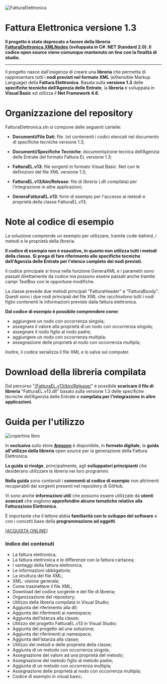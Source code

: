 ![FatturaElettronica](https://etabetaweb.files.wordpress.com/2018/11/fattura-elettronica.jpg)

# Fattura Elettronica versione 1.3
**Il progetto è stato deprecato a favore della libreria [FatturaElettronica.XMLNodes](https://github.com/EtabetaWeb/FatturaElettronica) (sviluppata in C# .NET Standard 2.0). Il codice open source viene comunque mantenuto on line con la finalità di studio.**

------

Il progetto nasce dall'esigenza di creare una **libreria** che permetta di rappresentare tutti i **nodi previsti nel formato XML** (eXtensible Markup Language) della **Fattura Elettronica**. Basata sulla **versione 1.3** delle **specifiche tecniche dell’Agenzia delle Entrate**, la **libreria** è sviluppata in **Visual Basic** ed utilizza il **Net Framework 4.6**. 



# Organizzazione del repository

FatturaElettronica.sln si compone delle seguenti cartelle:

* **Documenti/File Dati**: file .txt contenenti i codici elencati nel documento di specifiche tecniche versione 1.3;

* **Documenti/Specifiche Tecniche**: documentazione tecnica dell’Agenzia delle Entrate del formato Fattura EL versione 1.3;

* **FatturaEL.v13**: file sorgenti in formato Visual Basic .Net con le definizioni del file XML versione 1.3;

* **FatturaEL.v13/bin/Release**: file di libreria (.dll compilata) per l'integrazione in altre applicazioni;

* **GeneraFatturaEL.v13**: form di esempio per l'accesso ai metodi e proprietà della classe FatturaEL.v13;

  

# Note al codice di esempio

La soluzione comprende un esempio per utilizzare, tramite code-behind, i metodi e le proprietà della libreria.

**Il codice di esempio non è esaustivo, in quanto non utilizza tutti i metodi della classe. Si prega di fare riferimento alle specifiche tecniche dell'Agenzia delle Entrate per l'elenco completo dei nodi previsti**.

Il codice principale si trova nella funzione GeneraXML e i parametri sono passati direttamente da codice ma possono essere passati anche tramite campi TextBox con le opportune modifiche.

La classe prevede due metodi principali "FatturaHeader" e "FatturaBoody". Questi sono i due nodi principali del file XML che racchiudono tutti i nodi figlio contenenti le informazioni previste dalla fattura elettronica.

**Dal codice di esempio è possibile comprendere come**:

- aggiungere un nodo con occorrenza singola;
- assegnare il valore alla proprietà di un nodo con occorrenza singola;
- assegnare il nodo figlio al nodo padre;
- aggiungere un nodo con occorrenza multipla;
- assegnazione delle proprietà al nodo con occorrenza multipla;

Inoltre, il codice serializza il file XML e lo salva sul computer.



# Download della libreria compilata
Dal percorso "[/FatturaEL.v13/bin/Release/](https://github.com/EtabetaWeb/FatturaElettronica.v13/tree/master/FatturaEL.v13/bin/Release)" è possibile **scaricare il file di libreria** "FatturaEL.v13.dll" basato sulla versione 1.3 delle specifiche tecniche dell’Agenzia delle Entrate e **compilata per l'integrazione in altre applicazioni**.




# Guida per l'utilizzo

![copertina libro](https://etabetaweb.files.wordpress.com/2022/09/cover-libro-fatturael-v13-ed-2.jpg?w=640)

In **esclusiva** sullo store [**Amazon**](https://amzn.to/3Sb92ZG) è disponibile, in **formato digitale**, la **guida all'utilizzo della libreria** open source per la generazione della Fattura Elettronica.

**La guida si rivolge**, principalmente, agli **sviluppatori principianti** che desiderano utilizzare la libreria nei loro programmi. 

**Nella guida** sono contenuti i **commenti al codice di esempio** non altrimenti recuperabili dai sorgenti presenti nel repository di GitHub.

Vi sono anche **informazioni utili** che possono essere utilizzate da **utenti avanzati** che vogliono **approfondire alcune tematiche relative alla Fatturazione Elettronica**.

È importante che il lettore abbia **familiarità con lo sviluppo del software** e con i concetti base della **programmazione ad oggetti**.



[[ACQUISTA ONLINE](https://amzn.to/3Sb92ZG)]



### Indice dei contenuti

- La fattura elettronica;
- La fattura elettronica e le differenze con la fattura cartacea;
- I vantaggi della fattura elettronica;
- Le informazioni obbligatorie;
- La struttura del file XML;
- XML: visione generale;
- Come trasmettere il file XML;
- Download del codice sorgente e del file di libreria;
- Organizzazione del repository;
- Utilizzo della libreria compilata in Visual Studio;
- Aggiunta del riferimento alla dll;
- Aggiunta dei riferimenti ai namespace;
- Aggiunta dell’istanza alla classe;
- Utilizzo del progetto FatturaEL.v13 in Visual Studio;
- Aggiunta del progetto ad una soluzione;
- Aggiunta dei riferimenti ai namespace;
- Aggiunta dell’istanza alla classe;
- Utilizzo dei metodi e delle proprietà della classe;
- Aggiunta di un metodo con occorrenza singola;
- Assegnazione del valore ad una proprietà del metodo;
- Assegnazione del metodo figlio al metodo padre;
- Aggiunta di un metodo con occorrenza multipla;
- Assegnazione delle proprietà al nodo con occorrenza multipla;
- Codice di esempio in visual basic;
